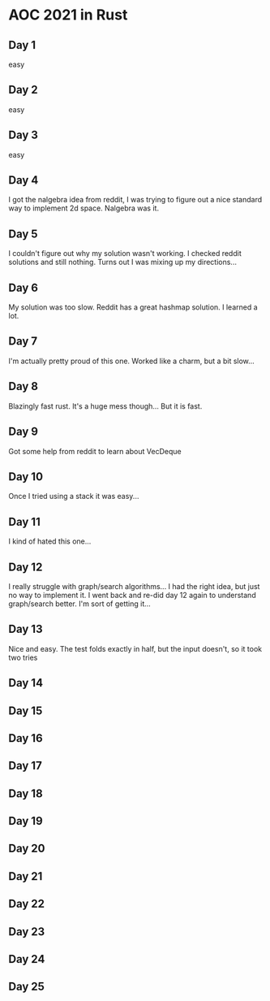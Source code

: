 # AOC 2021 in Rust

## Day 1
easy
## Day 2
easy
## Day 3
easy
## Day 4
I got the nalgebra idea from reddit, I was trying to figure out a nice standard way to implement 2d space. Nalgebra was it.
## Day 5
I couldn't figure out why my solution wasn't working. I checked reddit solutions and still nothing. Turns out I was mixing up my directions...
## Day 6
My solution was too slow. Reddit has a great hashmap solution. I learned a lot.
## Day 7
I'm actually pretty proud of this one. Worked like a charm, but a bit slow...
## Day 8
Blazingly fast rust. It's a huge mess though... But it is fast.
## Day 9
Got some help from reddit to learn about VecDeque
## Day 10
Once I tried using a stack it was easy...
## Day 11
I kind of hated this one...
## Day 12
I really struggle with graph/search algorithms... I had the right idea, but just no way to implement it.
I went back and re-did day 12 again to understand graph/search better. I'm sort of getting it...
## Day 13
Nice and easy. The test folds exactly in half, but the input doesn't, so it took two tries
## Day 14
## Day 15
## Day 16
## Day 17
## Day 18
## Day 19
## Day 20
## Day 21
## Day 22
## Day 23
## Day 24
## Day 25

